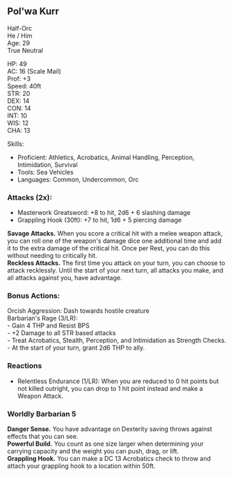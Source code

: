 ## Pol'wa Kurr
Half-Orc \
He / Him \
Age: 29 \
True Neutral

HP: 49 \
AC: 16 (Scale Mail) \
Prof: +3 \
Speed: 40ft \
STR: 20 \
DEX: 14 \
CON: 14 \
INT: 10 \
WIS: 12 \
CHA: 13

Skills: 
- Proficient: Athletics, Acrobatics, Animal Handling, Perception, Intimidation, Survival
- Tools: Sea Vehicles
- Languages: Common, Undercommon, Orc

### Attacks (2x): 
- Masterwork Greatsword: +8 to hit, 2d6 + 6 slashing damage
- Grappling Hook (30ft): +7 to hit, 1d6 + 5 piercing damage

**Savage Attacks.** When you score a critical hit with a melee weapon attack, you can roll one of the weapon's damage dice one additional time and add it to the extra damage of the critical hit. Once per Rest, you can do this without needing to critically hit. \
**Reckless Attacks.** The first time you attack on your turn, you can choose to attack recklessly. Until the start of your next turn, all attacks you make, and all attacks against you, have advantage. 

### Bonus Actions:
Orcish Aggression: Dash towards hostile creature \
Barbarian's Rage (3/LR): \
\- Gain 4 THP and Resist BPS \
\- +2 Damage to all STR based attacks \
\- Treat Acrobatics, Stealth, Perception, and Intimidation as Strength Checks. \
\- At the start of your turn, grant 2d6 THP to ally. 

### Reactions
- Relentless Endurance (1/LR): When you are reduced to 0 hit points but not killed outright, you can drop to 1 hit point instead and make a Weapon Attack.

### Worldly Barbarian 5
**Danger Sense.** You have advantage on Dexterity saving throws against effects that you can see. \
**Powerful Build.** You count as one size larger when determining your carrying capacity and the weight you can push, drag, or lift. \
**Grappling Hook.** You can make a DC 13 Acrobatics check to throw and attach your grappling hook to a location within 50ft.

